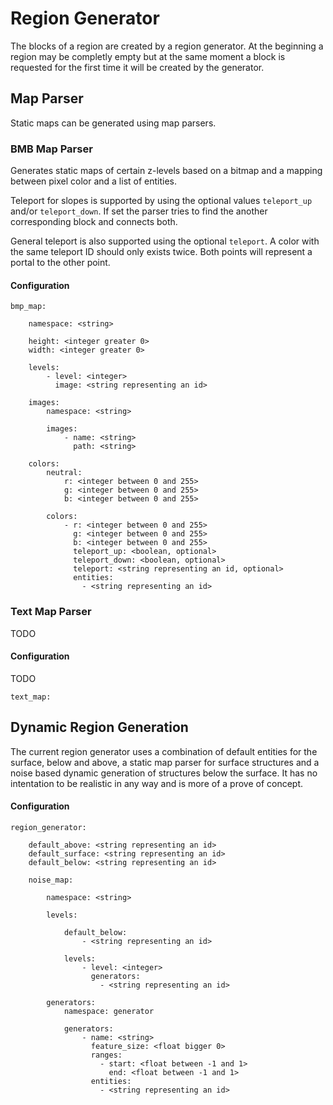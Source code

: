 # Region Generator

The blocks of a region are created by a region generator. At the beginning a region may be completly empty but at the same moment a block is requested for the first time it will be created by the generator.

## Map Parser

Static maps can be generated using map parsers. 

### BMB Map Parser

Generates static maps of certain z-levels based on a bitmap and a mapping between pixel color and a list of entities.

Teleport for slopes is supported by using the optional values `teleport_up` and/or `teleport_down`. If set the parser tries to find the another corresponding block and connects both.

General teleport is also supported using the optional `teleport`. A color with the same teleport ID should only exists twice. Both points will represent a portal to the other point.

#### Configuration

    bmp_map:

        namespace: <string>
    
        height: <integer greater 0>
        width: <integer greater 0>
        
        levels:
            - level: <integer>
              image: <string representing an id>
        
        images:
            namespace: <string>
            
            images:
                - name: <string>
                  path: <string>
        
        colors:
            neutral:
                r: <integer between 0 and 255>
                g: <integer between 0 and 255>
                b: <integer between 0 and 255>
        
            colors:
                - r: <integer between 0 and 255>
                  g: <integer between 0 and 255>
                  b: <integer between 0 and 255>
                  teleport_up: <boolean, optional>
                  teleport_down: <boolean, optional>
                  teleport: <string representing an id, optional>
                  entities:  
                    - <string representing an id>

### Text Map Parser

TODO

#### Configuration

TODO

    text_map:

## Dynamic Region Generation

The current region generator uses a combination of default entities for the surface, below and above, a static map parser for surface structures and a noise based dynamic generation of structures below the surface. It has no intentation to be realistic in any way and is more of a prove of concept.

#### Configuration

    region_generator:
        
        default_above: <string representing an id>
        default_surface: <string representing an id>
        default_below: <string representing an id>
    
        noise_map:
    
            namespace: <string>
            
            levels:
            
                default_below:
                    - <string representing an id>
            
                levels:
                    - level: <integer>
                      generators: 
                        - <string representing an id>
                        
            generators:
                namespace: generator
                
                generators:
                    - name: <string>
                      feature_size: <float bigger 0>
                      ranges:
                        - start: <float between -1 and 1>
                          end: <float between -1 and 1>
                      entities:
                        - <string representing an id>